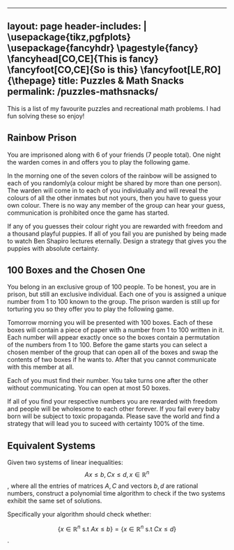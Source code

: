 <style TYPE="text/css">
code.has-jax {font: inherit; font-size: 100%; background: inherit; border: inherit;}
</style>
<script type="text/x-mathjax-config">
MathJax.Hub.Config({
    tex2jax: {
        inlineMath: [['$','$'], ['\\(','\\)']],
        skipTags: ['script', 'noscript', 'style', 'textarea', 'pre'] // removed 'code' entry
    }
});
MathJax.Hub.Queue(function() {
    var all = MathJax.Hub.getAllJax(), i;
    for(i = 0; i < all.length; i += 1) {
        all[i].SourceElement().parentNode.className += ' has-jax';
    }
});
</script>
<script type="text/javascript" src="https://cdnjs.cloudflare.com/ajax/libs/mathjax/2.7.4/MathJax.js?config=TeX-AMS_HTML-full"></script>

---
layout: page
header-includes: |
    \usepackage{tikz,pgfplots}
    \usepackage{fancyhdr}
    \pagestyle{fancy}
    \fancyhead[CO,CE]{This is fancy}
    \fancyfoot[CO,CE]{So is this}
    \fancyfoot[LE,RO]{\thepage}
title: Puzzles & Math Snacks
permalink: /puzzles-mathsnacks/
---

This is a list of my favourite puzzles and recreational math problems. I had
fun solving these so enjoy!

## Rainbow Prison

You are imprisoned along with 6 of your friends (7 people total). One night the
warden comes in and offers you to play the following game. 

In the morning one of the seven colors of the rainbow will be assigned to each of you
randomly(a colour might be shared by more than one person). The warden will
come in to each of you individually and will reveal the colours of all the
other inmates but not yours, then you have to guess your own colour. There is
no way any member of the group can hear your guess, communication is prohibited
once the game has started.

If any of you guesses their colour right you are rewarded with freedom and a
thousand playful puppies. If all of you fail you are punished by being made to
watch Ben Shapiro lectures eternally. Design a strategy that gives you the
puppies with absolute certainty.

## 100 Boxes and the Chosen One

You belong in an exclusive group of 100 people. To be honest, you are in
prison, but still an exclusive individual. Each one of you is assigned a unique number
from 1 to 100 known to the group. The prison warden is still up for torturing
you so they offer you to play the following game.

Tomorrow morning you will be presented with 100 boxes. Each of these boxes will
contain a piece of paper with a number from 1 to 100 written in it. Each number
will appear exactly once so the boxes contain a permutation of the numbers from
1 to 100. Before the game starts you can select a chosen member of the group
that can open all of the boxes and swap the contents of two boxes if he wants
to. After that you cannot communicate with this member at all.

Each of you must find their number. You take turns one after the other without
communicating. You can open at most 50 boxes. 

If all of you find your respective numbers you are rewarded with freedom and
people will be wholesome to each other forever. If you fail every baby born
will be subject to toxic propaganda. Please save the world and find a strategy
that will lead you to suceed with certainty 100% of the time.

## Equivalent Systems

Given two systems of linear inequalities: $$Ax \leq b, Cx \leq d, x \in
\mathbb{R}^n$$, where all the
entries of matrices $A, C$ and vectors $b,d$ are rational numbers, construct a
polynomial time algorithm to check if the two systems exhibit the same set of
solutions.

Specifically your algorithm should check whether: 

$$\{ x \in \mathbb{R}^n \text{ s.t } Ax \leq b \} = \{x \in \mathbb{R}^n \text{ s.t } Cx \leq d \}$$. 
